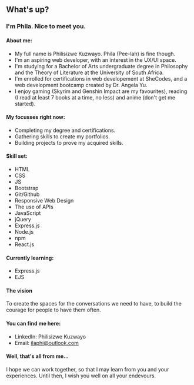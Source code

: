 
##  What's up? 

### I'm Phila. Nice to meet you.

#### About me:
* My full name is Philisizwe Kuzwayo. Phila (Pee-lah) is fine though.
* I'm an aspiring web developer, with an interest in the UX/UI space.
* I'm studying for a Bachelor of Arts undergraduate degree in Philosophy and the Theory of Literature at the University of South Africa.
* I'm enrolled for certifications in web developement at SheCodes, and a web development bootcamp created by Dr. Angela Yu.
* I enjoy gaming (Skyrim and Genshin Impact are my favourites), reading (I read at least 7 books at a time, no less) and anime (don't get me started).

#### My focusses right now:
* Completing my degree and certifications.
* Gathering skills to create my portfolios.
* Building projects to prove my acquired skills.

#### Skill set:
* HTML
* CSS
* JS
* Bootstrap
* Git/Github
* Responsive Web Design
* The use of APIs
* JavaScript
* jQuery
* Express.js
* Node.js
* npm
* React.js
  
#### Currently learning:
* Express.js
* EJS

#### The vision
To create the spaces for the conversations we need to have, to build the courage for people to have them often.

#### You can find me here:
* LinkedIn: Philisizwe Kuzwayo
* Email: ilaphi@outlook.com

#### Well, that's all from me...
I hope we can work together, so that I may learn from you and your experiences.
Until then, I wish you well on all your endevours.
